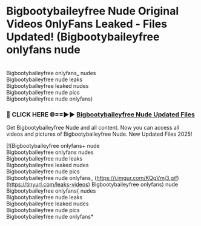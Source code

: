 # Bigbootybaileyfree Nude Original Videos 0nlyFans Leaked - Files Updated! (Bigbootybaileyfree onlyfans nude<br>
<br>
Bigbootybaileyfree onlyfans_ nudes<br>
Bigbootybaileyfree nude leaks<br>
Bigbootybaileyfree leaked nudes<br>
Bigbootybaileyfree nude pics<br>
Bigbootybaileyfree nude onlyfans)

<h3>🔴 CLICK HERE 🌐==►► <a href="https://tinyurl.com/leaks-videos" rel="nofollow">Bigbootybaileyfree Nude Updated Files</a></h3>

Get Bigbootybaileyfree Nude and all content. Now you can access all videos and pictures of Bigbootybaileyfree Nude. New Updated Files 2025!

[![Bigbootybaileyfree onlyfans+ nude<br>
Bigbootybaileyfree onlyfans nudes<br>
Bigbootybaileyfree nude leaks<br>
Bigbootybaileyfree leaked nudes<br>
Bigbootybaileyfree nude pics<br>
Bigbootybaileyfree nude onlyfans_
(https://i.imgur.com/KQgVmj3.gif)(https://tinyurl.com/leaks-videos)
Bigbootybaileyfree onlyfans) nude<br>
Bigbootybaileyfree onlyfans{ nudes<br>
Bigbootybaileyfree nude leaks<br>
Bigbootybaileyfree leaked nudes<br>
Bigbootybaileyfree nude pics<br>
Bigbootybaileyfree nude onlyfans*